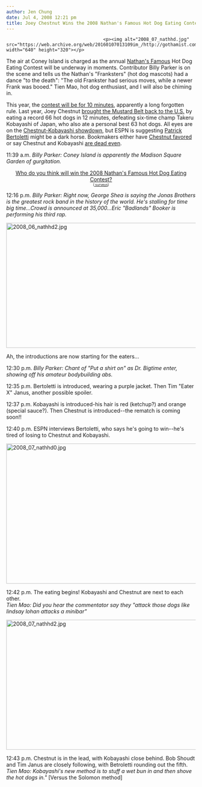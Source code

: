 ```yaml
---
author: Jen Chung
date: Jul 4, 2008 12:21 pm
title: Joey Chestnut Wins the 2008 Nathan's Famous Hot Dog Eating Contest in OVERTIME!  (With Liveblog Coverage)
---
```


	
										<p><img alt="2008_07_nathhd.jpg" src="https://web.archive.org/web/20160107013109im_/http://gothamist.com/attachments/jen/2008_07_nathhd.jpg" width="640" height="320"></p>

<p>The air at Coney Island is charged as the annual <a title="The Nathan&apos;s Famous Corporation" href="https://web.archive.org/web/20160107013109/http://nathansfamous.com/">Nathan&apos;s Famous</a> Hot Dog Eating Contest will be underway in moments.  Contributor Billy Parker is on the scene and tells us the Nathan&apos;s &quot;Franksters&quot; (hot dog mascots) had a dance &quot;to the death&quot;: &quot;The old Frankster had serious moves, while a newer Frank was booed.&quot;  Tien Mao, hot dog enthusiast, and I will also be chiming in.</p>

<p>This year, the <a href="https://web.archive.org/web/20160107013109/http://gothamist.com/2008/06/10/nathans_hot_dog.php">contest will be for 10 minutes</a>, apparently a long forgotten rule.  Last year, Joey Chestnut <a href="https://web.archive.org/web/20160107013109/http://gothamist.com/2007/07/04/liveblogging_th_4.php">brought the Mustard Belt back to the U.S.</a> by eating a record 66 hot dogs in 12 minutes, defeating six-time champ Takeru Kobayashi of Japan, who also ate a personal best 63 hot dogs.  All eyes are on the <a href="https://web.archive.org/web/20160107013109/http://gothamist.com/2008/07/03/nathans_hot_dog_eating_championship.php">Chestnut-Kobayashi showdown</a>, but ESPN is suggesting <a href="https://web.archive.org/web/20160107013109/http://www.ifoce.com/eaters.php?action=detail&amp;sn=105">Patrick Bertoletti</a> might be a dark horse.  Bookmakers either have <a href="https://web.archive.org/web/20160107013109/http://www.theonlinewire.com/articleView.aspx?ID=3853">Chestnut favored</a> or say Chestnut and Kobayashi <a href="https://web.archive.org/web/20160107013109/http://www.gambling911.com/Nathan&apos;s-Hot-Dog-Eating-Contest-Odds-070408.html">are dead even</a>.</p>

<p>11:39 a.m. <i>Billy Parker: Coney Island is apparently the Madison Square Garden of gurgitation.</i></p>

<center><script type="text/javascript" language="javascript" src="https://web.archive.org/web/20160107013109js_/http://s3.polldaddy.com/p/753101.js"></script><noscript> <a href="https://web.archive.org/web/20160107013109/http://answers.polldaddy.com/poll/753101/">Who do you think will win the 2008 Nathan's Famous Hot Dog Eating Contest?</a>  <br/> <span style="font-size:9px;"> (<a href="https://web.archive.org/web/20160107013109/http://www.polldaddy.com/">  surveys</a>)</span></noscript></center>

<p>12:16 p.m. <i>Billy Parker:  Right now, George Shea is saying the Jonas Brothers is the greatest rock band in the history of the world.  He&apos;s stalling for time big time...Crowd is announced at 35,000...Eric &quot;Badlands&quot; Booker is performing his third rap.</i></p>

<p><img alt="2008_06_nathhd2.jpg" src="https://web.archive.org/web/20160107013109im_/http://gothamist.com/attachments/jen/2008_06_nathhd2.jpg" width="640" height="332"></p>

<p>Ah, the introductions are now starting for the eaters...</p>

<p>12:30 p.m. <i>Billy Parker: Chant of &quot;Put a shirt on&quot; as Dr. Bigtime enter, showing off his amateur bodybuilding abs.</i></p>

<p>12:35 p.m.  Bertoletti is introduced, wearing a purple jacket. Then Tim &quot;Eater X&quot; Janus, another possible spoiler.</p>

<p>12:37 p.m. Kobayashi is introduced-his hair is red (ketchup?) and orange (special sauce?).  Then Chestnut is introduced--the rematch is coming soon!!</p>

<p>12:40 p.m. ESPN interviews Bertoletti, who says he&apos;s going to win--he&apos;s tired of losing to Chestnut and Kobayashi.</p>

<p><img alt="2008_07_nathhd0.jpg" src="https://web.archive.org/web/20160107013109im_/http://gothamist.com/attachments/jen/2008_07_nathhd0.jpg" width="640" height="372"></p>

<p>12:42 p.m.  The eating begins!  Kobayashi and Chestnut are next to each other.  <br>
<i>Tien Mao:  Did you hear the commentator say they &quot;attack those dogs like lindsay lohan attacks a minibar&quot;</i></p>

<p><img alt="2008_07_nathhd2.jpg" src="https://web.archive.org/web/20160107013109im_/http://gothamist.com/attachments/jen/2008_07_nathhd2.jpg" width="640" height="345"></p>

<p>12:43 p.m.  Chestnut is in the lead, with Kobayashi close behind.  Bob Shoudt and Tim Janus are closely following, with Betroletti rounding out the fifth.<br>
<i>Tien Mao: Kobayashi&apos;s new method is to stuff a wet bun in and then shove the hot dogs in.&quot;</i>  [Versus the Solomon method] </p>					
										
									
				